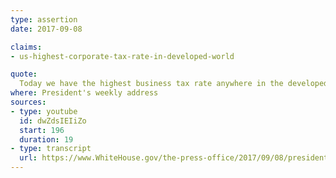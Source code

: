 ```yaml
---
type: assertion
date: 2017-09-08

claims:
- us-highest-corporate-tax-rate-in-developed-world

quote:
  Today we have the highest business tax rate anywhere in the developed world – 60 percent higher on average than our major foreign competitors. It is a crushing tax on every product Made in America, and it encourages American businesses to ship jobs and factories overseas…
where: President's weekly address
sources:
- type: youtube
  id: dwZdsIEIiZo
  start: 196
  duration: 19
- type: transcript
  url: https://www.WhiteHouse.gov/the-press-office/2017/09/08/president-donald-j-trumps-weekly-address
---
```

